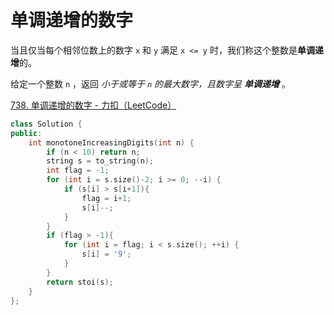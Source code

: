 # 单调递增的数字

当且仅当每个相邻位数上的数字 `x` 和 `y` 满足 `x <= y` 时，我们称这个整数是**单调递增**的。

给定一个整数 `n` ，返回 *小于或等于 `n` 的最大数字，且数字呈 **单调递增*** 。

[738. 单调递增的数字 - 力扣（LeetCode）](https://leetcode.cn/problems/monotone-increasing-digits/description/)

```c++
class Solution {
public:
    int monotoneIncreasingDigits(int n) {
        if (n < 10) return n;
        string s = to_string(n);
        int flag = -1;
        for (int i = s.size()-2; i >= 0; --i) {
            if (s[i] > s[i+1]){
                flag = i+1;
                s[i]--;
            }
        }
        if (flag > -1){
            for (int i = flag; i < s.size(); ++i) {
                s[i] = '9';
            }
        }
        return stoi(s);
    }
};
```

```c#

```

